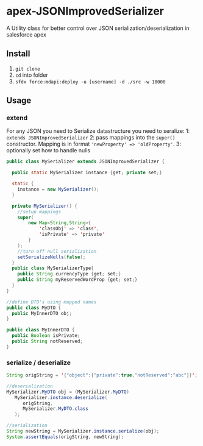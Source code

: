 # apex-JSONImprovedSerializer
A Utility class for better control over JSON serialization/deserialization in salesforce apex

## Install

1. `git clone`
1. `cd` into folder
1. `sfdx force:mdapi:deploy -u [username] -d ./src -w 10000`

## Usage

### extend

For any JSON you need to Serialize datastructure you need to seralize:
1: `extends JSONImprovedSerializer`
2: pass mappings into the `super()` constructor.  Mapping is in format `'newProperty' => 'oldProperty'`.
3: optionally set how to handle nulls

```java
public class MySerializer extends JSONImprovedSerializer {

  public static MySerializer instance {get; private set;}

  static {
    instance = new MySerializer();
  }

  private MySerializer() {
    //setup mappings
    super(
        new Map<String,String>{
            'classObj' => 'class',
            'isPrivate' => 'private'
        }
    );
    //turn off null serialization
    setSerializeNulls(false);
  }
  public class MySerializerType{
    public String currencyType {get; set;}
    public String myReservedWordProp {get; set;}
  }
}

//define DTO's using mapped names
public class MyDTO {
  public MyInnerDTO obj;
}

public class MyInnerDTO {
  public Boolean isPrivate;
  public String notReserved;
}
```

### serialize / deserialize

```java
String origString = '{"object":{"private":true,"notReserved":"abc"}}';

//deserialization
MySerializer.MyDTO obj = (MySerializer.MyDTO)
   MySerializer.instance.deserialize(
      origString,
      MySerializer.MyDTO.class
   );

//serialization
String newString = MySerializer.instance.serialize(obj);
System.assertEquals(origString, newString);
```